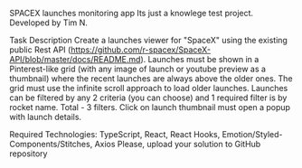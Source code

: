 SPACEX launches monitoring app
Its just a knowlege test project.
Developed by Tim N.

Task Description
Create a launches viewer for "SpaceX" using the existing public Rest API (https://github.com/r-spacex/SpaceX-API/blob/master/docs/README.md). Launches must be shown in a Pinterest-like grid (with any image of launch or youtube preview as a thumbnail) where the recent launches are always above the older ones. The grid must use the infinite scroll approach to load older launches. Launches can be filtered by any 2 criteria (you can choose) and 1 required filter is by rocket name. Total - 3 filters. Click on launch thumbnail must open a popup with launch details.

Required Technologies: TypeScript, React, React Hooks, Emotion/Styled-Components/Stitches, Axios Please, upload your solution to GitHub repository
